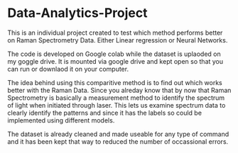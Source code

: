 # Data-Analytics-Project
This is an individual project created to test which method performs better on Raman Spectrometry Data. Either Linear regression or Neural Networks.

The code is developed on Google colab while the dataset is uplaoded on my goggle drive. It is mounted via google drive and kept open so that you can run or downlaod it on your computer.

The idea behind using this comparitive method is to find out which works better with the Raman Data. Since you alreday know that by now that Raman Spectrometry is basically a measurement method to identify the spectrum of light when initiated through laser. This lets us examine spectrum data to clearly identify the patterns and since it has the labels so could be implemented using different models.

The dataset is already cleaned and made useable for any type of command and it has been kept that way to reduced the number of occassional errors.   
